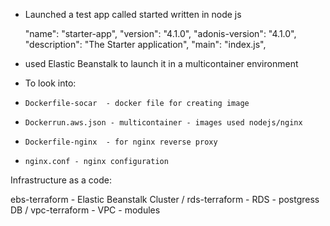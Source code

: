 - Launched a test app called started written in node js

  "name": "starter-app",
  "version": "4.1.0",
  "adonis-version": "4.1.0",
  "description": "The Starter application",
  "main": "index.js",
 
 - used Elastic Beanstalk to launch it in a multicontainer environment

- To look into: 

-     Dockerfile-socar  - docker file for creating image
-     Dockerrun.aws.json - multicontainer - images used nodejs/nginx
-     Dockerfile-nginx  - for nginx reverse proxy 
-     nginx.conf - nginx configuration

Infrastructure as a code:

ebs-terraform -   Elastic Beanstalk Cluster / 
rds-terraform -   RDS - postgress DB  / 
vpc-terraform -   VPC - modules



